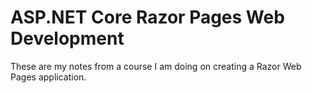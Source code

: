 # ASP.NET Core Razor Pages Web Development

These are my notes from a course I am doing on creating a Razor Web Pages application.
